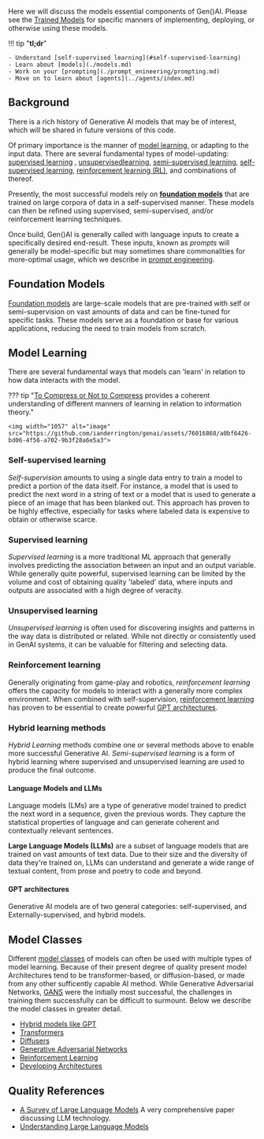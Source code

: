 Here we will discuss the models essential components of Gen()AI. Please see the [Trained Models](../../Engineering/models.md) for specific manners of implementing, deploying, or otherwise using these models.

!!! tip "**tl;dr**"

    - Understand [self-supervised learning](#self-supervised-learning)
    - Learn about [models](./models.md)
    - Work on your [prompting](./prompt_enineering/prompting.md)
    - Move on to learn about [agents](../agents/index.md)

## Background 

There is a rich history of Generative AI  models that may be of interest, which will be shared in future versions of this code. 

Of primary importance is the manner of [model learning](#model-learning), or adapting to the input data. There are several fundamental types of model-updating: [supervised learning]() , [unsupervisedlearning](), [semi-supervised learning](), [self-supervised learning](), [reinforcement learning (RL)](), and combinations of thereof. 

Presently, the most successful models rely on  [**foundation models**](#foundation-models) that are trained on large corpora of data in a self-supervised manner. These models can then be refined using supervised, semi-supervised, and/or reinforcement learning techniques. 

Once build, Gen()AI is generally called with language inputs to create a specifically desired end-result.  These inputs, known as _prompts_ will generally be model-specific but may sometimes share commonalities for more-optimal usage, which we describe in [prompt engineering](prompt_engineering/prompting.md).

## Foundation Models

[Foundation models](https://en.wikipedia.org/wiki/Foundation_models) are large-scale models that are pre-trained with self or semi-supervision on vast amounts of data and can be fine-tuned for specific tasks. These models serve as a foundation or base for various applications, reducing the need to train models from scratch.

## Model Learning

There are several fundamental ways that models can 'learn' in relation to how data interacts with the model. 

??? tip "[To Compress or Not to Compress](https://arxiv.org/pdf/2304.09355.pdf) provides a coherent understanding of different manners of learning in relation to information theory."

    <img width="1057" alt="image" src="https://github.com/ianderrington/genai/assets/76016868/a0bf6426-bd06-4f56-a702-9b3f28a6e5a3">


### Self-supervised learning

_Self-supervision_ amounts to using a single data entry to train a model to predict a portion of the data itself. For instance, a model that is used to predict the next word in a string of text or a model that is used to generate a piece of an image that has been blanked out. This approach has proven to be highly effective, especially for tasks where labeled data is expensive to obtain or otherwise scarce.

### Supervised learning

_Supervised learning_ is a more traditional ML approach that generally involves predicting the association between an input and an output variable. While generally quite powerful, supervised learning can be limited by the volume and cost of obtaining quality 'labeled' data, where inputs and outputs are associated with a high degree of veracity. 

### Unsupervised learning

_Unsupervised learning_ is often used for discovering insights and patterns in the way data is distributed or related. While not directly or consistently used in GenAI systems, it can be valuable for filtering and selecting data. 

### Reinforcement learning 

Generally originating from game-play and robotics, _reinforcement learning_ offers the capacity for models to interact with a generally more complex environment.
When combined with self-supervision, [reinforcement learning](./classes/reinforcement_learning.md) has proven to be essential to create powerful [GPT architectures](#gpt-architectures).

### Hybrid learning methods

_Hybrid Learning_ methods combine one or several methods above to enable more successful Generative AI. _Semi-supervised learning_ is a form of hybrid learning where supervised and unsupervised learning are used to produce the final outcome. 

#### Language Models and LLMs

Language models (LMs) are a type of generative model trained to predict the next word in a sequence, given the previous words. They capture the statistical properties of language and can generate coherent and contextually relevant sentences.

**Large Language Models (LLMs)** are a subset of language models that are trained on vast amounts of text data. Due to their size and the diversity of data they're trained on, LLMs can understand and generate a wide range of textual content, from prose and poetry to code and beyond. 

#### GPT architectures

Generative AI models are of two general categories: self-supervised, and Externally-supervised, and hybrid models. 

## Model Classes

Different [model classes](./classes/index.md) of models can often be used with multiple types of model learning. Because of their present degree of quality present model Architectures tend to be transformer-based, or diffusion-based, or made from any other sufficently capable AI method. While Generative Adversarial Networks, [GANS](https://en.wikipedia.org/wiki/Generative_adversarial_network) were the initially most successful, the challenges in training them successfully can be difficult to surmount. Below we describe the model classes in greater detail.

- [Hybrid models like GPT](./classes/hybrid_models.md)
- [Transformers](./classes/transformers.md)
- [Diffusers](./classes/diffusers.md)
- [Generative Adversarial Networks](./classes/gans.md)
- [Reinforcement Learning](./classes/reinforcement_learning.md)
- [Developing Architectures](./classes/developing_architectures.md)


## Quality References

- [A Survey of Large Language Models](https://arxiv.org/pdf/2303.18223.pdf) A very comprehensive paper discussing LLM technology. 
- [Understanding Large Language Models](https://magazine.sebastianraschka.com/p/understanding-large-language-models)

  

